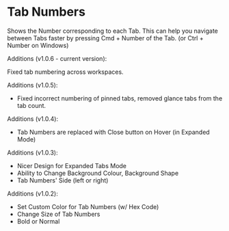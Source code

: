 # Tab Numbers

Shows the Number corresponding to each Tab. This can help you navigate between Tabs faster by pressing Cmd + Number of the Tab. (or Ctrl + Number on Windows)

Additions (v1.0.6 - current version):

Fixed tab numbering across workspaces.

Additions (v1.0.5):

- Fixed incorrect numbering of pinned tabs, removed glance tabs from the tab count.

Additions (v1.0.4):

- Tab Numbers are replaced with Close button on Hover (in Expanded Mode)

Additions (v1.0.3):

- Nicer Design for Expanded Tabs Mode
- Ability to Change Background Colour, Background Shape
- Tab Numbers' Side (left or right)

Additions (v1.0.2):

- Set Custom Color for Tab Numbers (w/ Hex Code)
- Change Size of Tab Numbers
- Bold or Normal

